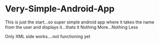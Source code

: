 # Very-Simple-Android-App

This is just the start...so super simple android app where it takes the name from the user and displays it...thats it
Nothing More...Nothing Less

Only XML side works....not functioning yet
